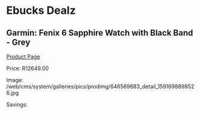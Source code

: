 
# Ebucks Dealz
## Garmin: Fenix 6 Sapphire Watch with Black Band - Grey
[Product Page](https://www.ebucks.com/web/shop/productSelected.do?prodId=646569683&catId=872270976)

Price: R12649.00

Image: /web/cms/system/galleries/pics/prodimg/646569683_detail_1591698898526.jpg

Savings: 


	